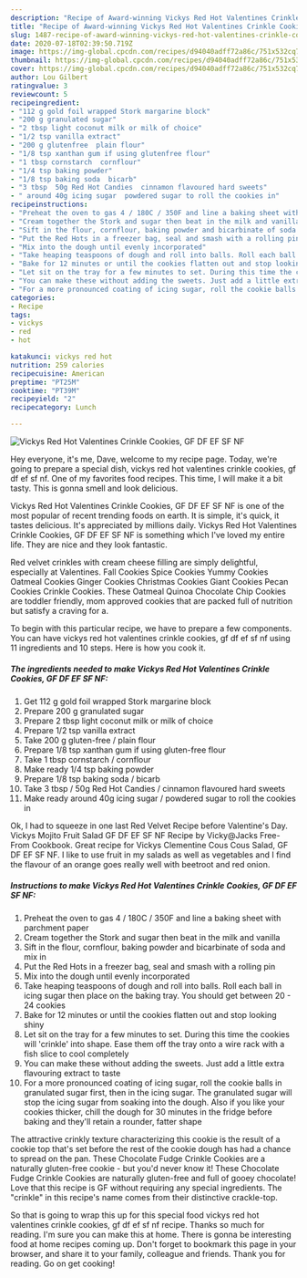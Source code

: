 ```yaml
---
description: "Recipe of Award-winning Vickys Red Hot Valentines Crinkle Cookies, GF DF EF SF NF"
title: "Recipe of Award-winning Vickys Red Hot Valentines Crinkle Cookies, GF DF EF SF NF"
slug: 1487-recipe-of-award-winning-vickys-red-hot-valentines-crinkle-cookies-gf-df-ef-sf-nf
date: 2020-07-18T02:39:50.719Z
image: https://img-global.cpcdn.com/recipes/d94040adff72a86c/751x532cq70/vickys-red-hot-valentines-crinkle-cookies-gf-df-ef-sf-nf-recipe-main-photo.jpg
thumbnail: https://img-global.cpcdn.com/recipes/d94040adff72a86c/751x532cq70/vickys-red-hot-valentines-crinkle-cookies-gf-df-ef-sf-nf-recipe-main-photo.jpg
cover: https://img-global.cpcdn.com/recipes/d94040adff72a86c/751x532cq70/vickys-red-hot-valentines-crinkle-cookies-gf-df-ef-sf-nf-recipe-main-photo.jpg
author: Lou Gilbert
ratingvalue: 3
reviewcount: 5
recipeingredient:
- "112 g gold foil wrapped Stork margarine block"
- "200 g granulated sugar"
- "2 tbsp light coconut milk or milk of choice"
- "1/2 tsp vanilla extract"
- "200 g glutenfree  plain flour"
- "1/8 tsp xanthan gum if using glutenfree flour"
- "1 tbsp cornstarch  cornflour"
- "1/4 tsp baking powder"
- "1/8 tsp baking soda  bicarb"
- "3 tbsp  50g Red Hot Candies  cinnamon flavoured hard sweets"
- " around 40g icing sugar  powdered sugar to roll the cookies in"
recipeinstructions:
- "Preheat the oven to gas 4 / 180C / 350F and line a baking sheet with parchment paper"
- "Cream together the Stork and sugar then beat in the milk and vanilla"
- "Sift in the flour, cornflour, baking powder and bicarbinate of soda and mix in"
- "Put the Red Hots in a freezer bag, seal and smash with a rolling pin"
- "Mix into the dough until evenly incorporated"
- "Take heaping teaspoons of dough and roll into balls. Roll each ball in icing sugar then place on the baking tray. You should get between 20 - 24 cookies"
- "Bake for 12 minutes or until the cookies flatten out and stop looking shiny"
- "Let sit on the tray for a few minutes to set. During this time the cookies will &#39;crinkle&#39; into shape. Ease them off the tray onto a wire rack with a fish slice to cool completely"
- "You can make these without adding the sweets. Just add a little extra flavouring extract to taste"
- "For a more pronounced coating of icing sugar, roll the cookie balls in granulated sugar first, then in the icing sugar. The granulated sugar will stop the icing sugar from soaking into the dough. Also if you like your cookies thicker, chill the dough for 30 minutes in the fridge before baking and they&#39;ll retain a rounder, fatter shape"
categories:
- Recipe
tags:
- vickys
- red
- hot

katakunci: vickys red hot 
nutrition: 259 calories
recipecuisine: American
preptime: "PT25M"
cooktime: "PT39M"
recipeyield: "2"
recipecategory: Lunch

---
```



![Vickys Red Hot Valentines Crinkle Cookies, GF DF EF SF NF](https://img-global.cpcdn.com/recipes/d94040adff72a86c/751x532cq70/vickys-red-hot-valentines-crinkle-cookies-gf-df-ef-sf-nf-recipe-main-photo.jpg)

Hey everyone, it's me, Dave, welcome to my recipe page. Today, we're going to prepare a special dish, vickys red hot valentines crinkle cookies, gf df ef sf nf. One of my favorites food recipes. This time, I will make it a bit tasty. This is gonna smell and look delicious.

Vickys Red Hot Valentines Crinkle Cookies, GF DF EF SF NF is one of the most popular of recent trending foods on earth. It is simple, it's quick, it tastes delicious. It's appreciated by millions daily. Vickys Red Hot Valentines Crinkle Cookies, GF DF EF SF NF is something which I've loved my entire life. They are nice and they look fantastic.

Red velvet crinkles with cream cheese filling are simply delightful, especially at Valentines. Fall Cookies Spice Cookies Yummy Cookies Oatmeal Cookies Ginger Cookies Christmas Cookies Giant Cookies Pecan Cookies Crinkle Cookies. These Oatmeal Quinoa Chocolate Chip Cookies are toddler friendly, mom approved cookies that are packed full of nutrition but satisfy a craving for a.


To begin with this particular recipe, we have to prepare a few components. You can have vickys red hot valentines crinkle cookies, gf df ef sf nf using 11 ingredients and 10 steps. Here is how you cook it.

<!--inarticleads1-->

##### The ingredients needed to make Vickys Red Hot Valentines Crinkle Cookies, GF DF EF SF NF:

1. Get 112 g gold foil wrapped Stork margarine block
1. Prepare 200 g granulated sugar
1. Prepare 2 tbsp light coconut milk or milk of choice
1. Prepare 1/2 tsp vanilla extract
1. Take 200 g gluten-free / plain flour
1. Prepare 1/8 tsp xanthan gum if using gluten-free flour
1. Take 1 tbsp cornstarch / cornflour
1. Make ready 1/4 tsp baking powder
1. Prepare 1/8 tsp baking soda / bicarb
1. Take 3 tbsp / 50g Red Hot Candies / cinnamon flavoured hard sweets
1. Make ready  around 40g icing sugar / powdered sugar to roll the cookies in


Ok, I had to squeeze in one last Red Velvet Recipe before Valentine&#39;s Day. Vickys Mojito Fruit Salad GF DF EF SF NF Recipe by Vicky@Jacks Free-From Cookbook. Great recipe for Vickys Clementine Cous Cous Salad, GF DF EF SF NF. I like to use fruit in my salads as well as vegetables and I find the flavour of an orange goes really well with beetroot and red onion. 

<!--inarticleads2-->

##### Instructions to make Vickys Red Hot Valentines Crinkle Cookies, GF DF EF SF NF:

1. Preheat the oven to gas 4 / 180C / 350F and line a baking sheet with parchment paper
1. Cream together the Stork and sugar then beat in the milk and vanilla
1. Sift in the flour, cornflour, baking powder and bicarbinate of soda and mix in
1. Put the Red Hots in a freezer bag, seal and smash with a rolling pin
1. Mix into the dough until evenly incorporated
1. Take heaping teaspoons of dough and roll into balls. Roll each ball in icing sugar then place on the baking tray. You should get between 20 - 24 cookies
1. Bake for 12 minutes or until the cookies flatten out and stop looking shiny
1. Let sit on the tray for a few minutes to set. During this time the cookies will &#39;crinkle&#39; into shape. Ease them off the tray onto a wire rack with a fish slice to cool completely
1. You can make these without adding the sweets. Just add a little extra flavouring extract to taste
1. For a more pronounced coating of icing sugar, roll the cookie balls in granulated sugar first, then in the icing sugar. The granulated sugar will stop the icing sugar from soaking into the dough. Also if you like your cookies thicker, chill the dough for 30 minutes in the fridge before baking and they&#39;ll retain a rounder, fatter shape


The attractive crinkly texture characterizing this cookie is the result of a cookie top that&#39;s set before the rest of the cookie dough has had a chance to spread on the pan. These Chocolate Fudge Crinkle Cookies are a naturally gluten-free cookie - but you&#39;d never know it! These Chocolate Fudge Crinkle Cookies are naturally gluten-free and full of gooey chocolate! Love that this recipe is GF without requiring any special ingredients. The &#34;crinkle&#34; in this recipe&#39;s name comes from their distinctive crackle-top. 

So that is going to wrap this up for this special food vickys red hot valentines crinkle cookies, gf df ef sf nf recipe. Thanks so much for reading. I'm sure you can make this at home. There is gonna be interesting food at home recipes coming up. Don't forget to bookmark this page in your browser, and share it to your family, colleague and friends. Thank you for reading. Go on get cooking!

